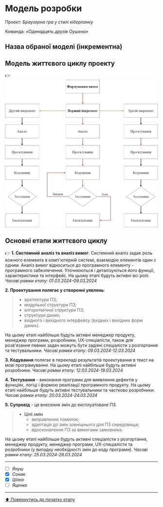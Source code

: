 # Модель розробки

Проект: *Браузерна гра у стилі кіберпанку*

Команда: *«Одинадцять друзів Оушена»*

## Назва обраної моделі (інкрементна) 

## Модель життєвого циклу проекту

:point_right: ![](/docs/2.Planning/other/%D0%9C%D0%BE%D0%B4%D0%B5%D0%BB%D1%8C%20%D0%B6%D0%B8%D1%82%D1%82%D1%94%D0%B2%D0%BE%D0%B3%D0%BE%20%D1%86%D0%B8%D0%BA%D0%BB%D1%83%20%D0%BF%D1%80%D0%BE%D0%B5%D0%BA%D1%82%D1%83.jpg)
## Основні етапи життєвого циклу

:point_right: **1. Системний аналіз та аналіз вимог**:
Системний аналіз задає роль кожного елемента в комп'ютерній системі, взаємодію елементів один з одним. 
Аналіз вимог відноситься до програмного елементу - програмного забезпечення. Уточнюються і деталізуються його функції, характеристики та інтерфейс.
На цьому етапі будуть активні всі ролі.
*Часові рамки етапу: 01.03.2024-09.03.2024*

**2. Проектування полягає у створенні уявлень**:
>   - архітектури ПЗ;
>   - модульної структури ПЗ;
>   - алгоритмічної структури ПЗ;
>   - структури даних;
>   - вхідного і вихідного інтерфейсу (вхідних і вихідних форм даних).

На цьому етапі найбільше будуть активні менеджер продукту, менеджер програми, розробники, UX-спеціалісти, також для розв'язання певних задач можуть бути задіяні спеціалісти з розгортання та тестувальники.
*Часові рамки етапу: 09.03.2024-12.03.2024*

**3. Кодування** полягає в перекладі результатів проектування в текст на мові програмування. На цьому етапі найбільше будуть активні розробники.
*Часові рамки етапу: 12.03.2024-19.03.2024*

**4. Тестування** - виконання програми для виявлення дефектів у функціях, логіці і формою реалізації програмного продукту. На цьому етапі найбільше будуть активні тестувальники та частково розробники.
*Часові рамки етапу: 20.03.2024-24.03.2024*

**5. Супровід** - це внесення змін до експлуатоване ПЗ.

>- **Цілі змін**
>   - виправлення помилок;
>   - адаптація до змін зовнішнього для ПЗ середовища;
>   - вдосконалення ПЗ за вимогами замовника.

На цьому етапі найбільше будуть активні спеціалісти з розгортання, менеджер продукту, менеджер програми, UX-спеціалісти та розробники (у випадку необхідності змін до коду програми).
*Часові рамки етапу: 25.03.2024-28.03.2024*


---

- [ ] *Януш*
- [x] *Соник*
- [x] *Шоно*
- [ ] *Яценко*

---
[:arrow_up: Повернутись до початку етапу](/docs/2.Planning/README.md)
